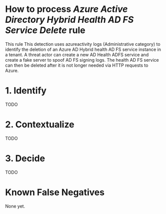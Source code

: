 # How to process *Azure Active Directory Hybrid Health AD FS Service Delete* rule
This rule This detection uses azureactivity logs (Administrative category) to identify the deletion of an Azure AD Hybrid health AD FS service instance in a tenant.
A threat actor can create a new AD Health ADFS service and create a fake server to spoof AD FS signing logs.
The health AD FS service can then be deleted after it is not longer needed via HTTP requests to Azure.

# 1. Identify
TODO

# 2. Contextualize
TODO

# 3. Decide
TODO

# Known False Negatives
None yet.

